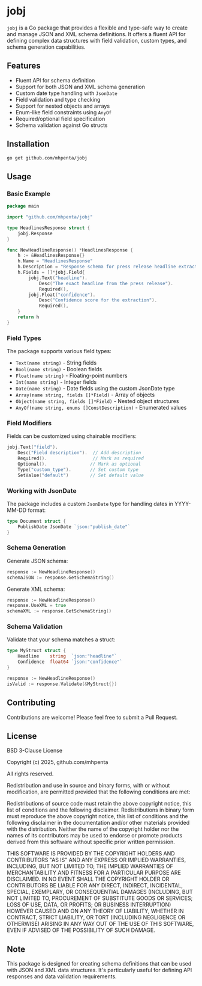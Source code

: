 # jobj

`jobj` is a Go package that provides a flexible and type-safe way to create and manage JSON and XML schema definitions. It offers a fluent API for defining complex data structures with field validation, custom types, and schema generation capabilities.

## Features

- Fluent API for schema definition
- Support for both JSON and XML schema generation
- Custom date type handling with `JsonDate`
- Field validation and type checking
- Support for nested objects and arrays
- Enum-like field constraints using `AnyOf`
- Required/optional field specification
- Schema validation against Go structs

## Installation

```bash
go get github.com/mhpenta/jobj
```

## Usage

### Basic Example

```go
package main

import "github.com/mhpenta/jobj"

type HeadlinesResponse struct {
    jobj.Response
}

func NewHeadlineResponse() *HeadlinesResponse {
    h := &HeadlinesResponse{}
    h.Name = "HeadlinesResponse"
    h.Description = "Response schema for press release headline extraction"
    h.Fields = []*jobj.Field{
        jobj.Text("headline").
            Desc("The exact headline from the press release").
            Required(),
        jobj.Float("confidence").
            Desc("Confidence score for the extraction").
            Required(),
    }
    return h
}
```

### Field Types

The package supports various field types:

- `Text(name string)` - String fields
- `Bool(name string)` - Boolean fields
- `Float(name string)` - Floating-point numbers
- `Int(name string)` - Integer fields
- `Date(name string)` - Date fields using the custom JsonDate type
- `Array(name string, fields []*Field)` - Array of objects
- `Object(name string, fields []*Field)` - Nested object structures
- `AnyOf(name string, enums []ConstDescription)` - Enumerated values

### Field Modifiers

Fields can be customized using chainable modifiers:

```go
jobj.Text("field").
    Desc("Field description").  // Add description
    Required().                 // Mark as required
    Optional().                // Mark as optional
    Type("custom_type").       // Set custom type
    SetValue("default")        // Set default value
```

### Working with JsonDate

The package includes a custom `JsonDate` type for handling dates in YYYY-MM-DD format:

```go
type Document struct {
    PublishDate JsonDate `json:"publish_date"`
}
```

### Schema Generation

Generate JSON schema:

```go
response := NewHeadlineResponse()
schemaJSON := response.GetSchemaString()
```

Generate XML schema:

```go
response := NewHeadlineResponse()
response.UseXML = true
schemaXML := response.GetSchemaString()
```

### Schema Validation

Validate that your schema matches a struct:

```go
type MyStruct struct {
    Headline    string  `json:"headline"`
    Confidence  float64 `json:"confidence"`
}

response := NewHeadlineResponse()
isValid := response.Validate(&MyStruct{})
```

## Contributing

Contributions are welcome! Please feel free to submit a Pull Request.

## License

BSD 3-Clause License

Copyright (c) 2025, github.com/mhpenta 

All rights reserved.

Redistribution and use in source and binary forms, with or without
modification, are permitted provided that the following conditions are met:

Redistributions of source code must retain the above copyright notice, this
list of conditions and the following disclaimer.
Redistributions in binary form must reproduce the above copyright notice,
this list of conditions and the following disclaimer in the documentation
and/or other materials provided with the distribution.
Neither the name of the copyright holder nor the names of its
contributors may be used to endorse or promote products derived from
this software without specific prior written permission.

THIS SOFTWARE IS PROVIDED BY THE COPYRIGHT HOLDERS AND CONTRIBUTORS "AS IS"
AND ANY EXPRESS OR IMPLIED WARRANTIES, INCLUDING, BUT NOT LIMITED TO, THE
IMPLIED WARRANTIES OF MERCHANTABILITY AND FITNESS FOR A PARTICULAR PURPOSE ARE
DISCLAIMED. IN NO EVENT SHALL THE COPYRIGHT HOLDER OR CONTRIBUTORS BE LIABLE
FOR ANY DIRECT, INDIRECT, INCIDENTAL, SPECIAL, EXEMPLARY, OR CONSEQUENTIAL
DAMAGES (INCLUDING, BUT NOT LIMITED TO, PROCUREMENT OF SUBSTITUTE GOODS OR
SERVICES; LOSS OF USE, DATA, OR PROFITS; OR BUSINESS INTERRUPTION) HOWEVER
CAUSED AND ON ANY THEORY OF LIABILITY, WHETHER IN CONTRACT, STRICT LIABILITY,
OR TORT (INCLUDING NEGLIGENCE OR OTHERWISE) ARISING IN ANY WAY OUT OF THE USE
OF THIS SOFTWARE, EVEN IF ADVISED OF THE POSSIBILITY OF SUCH DAMAGE.

## Note

This package is designed for creating schema definitions that can be used with JSON and XML data structures. It's particularly useful for defining API responses and data validation requirements.